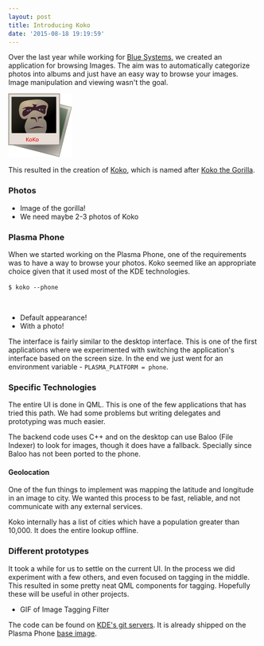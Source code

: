 ```yaml
---
layout: post
title: Introducing Koko
date: '2015-08-18 19:19:59'
---
```


Over the last year while working for [Blue Systems](http://www.blue-systems.com/), we created an application for browsing Images. The aim was to automatically categorize photos into albums and just have an easy way to browse your images. Image manipulation and viewing wasn't the goal.

![](/blog/images/2015/08/18/hi128-apps-koko.png)

This resulted in the creation of [Koko](https://projects.kde.org/projects/playground/graphics/koko), which is named after [Koko the Gorilla](https://en.wikipedia.org/wiki/Koko_(gorilla)). 

### Photos

* Image of the gorilla!
* We need maybe 2-3 photos of Koko

### Plasma Phone

When we started working on the Plasma Phone, one of the requirements was to have a way to browse your photos. Koko seemed like an appropriate choice given that it used most of the KDE technologies.

`$ koko --phone`

![]()

* Default appearance!
* With a photo!

The interface is fairly similar to the desktop interface. This is one of the first applications where we experimented with switching the application's interface based on the screen size. In the end we just went for an environment variable - `PLASMA_PLATFORM = phone`.

### Specific Technologies

The entire UI is done in QML. This is one of the few applications that has tried this path. We had some problems but writing delegates and prototyping was much easier.

The backend code uses C++ and on the desktop can use Baloo (File Indexer) to look for images, though it does have a fallback. Specially since Baloo has not been ported to the phone.

#### Geolocation

One of the fun things to implement was mapping the latitude and longitude in an image to city. We wanted this process to be fast, reliable, and not communicate with any external services.

Koko internally has a list of cities which have a population greater than 10,000. It does the entire lookup offline.

### Different prototypes

It took a while for us to settle on the current UI. In the process we did experiment with a few others, and even focused on tagging in the middle. This resulted in some pretty neat QML components for tagging. Hopefully these will be useful in other projects.

* GIF of Image Tagging Filter
![]()


The code can be found on [KDE's git servers](https://projects.kde.org/projects/playground/graphics/koko/repository). It is already shipped on the Plasma Phone [base image](http://plasma-mobile.org/nexus-5/).
